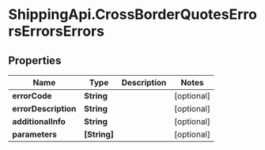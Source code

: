 # ShippingApi.CrossBorderQuotesErrorsErrorsErrors

## Properties

Name | Type | Description | Notes
------------ | ------------- | ------------- | -------------
**errorCode** | **String** |  | [optional] 
**errorDescription** | **String** |  | [optional] 
**additionalInfo** | **String** |  | [optional] 
**parameters** | **[String]** |  | [optional] 


